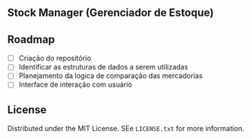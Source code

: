 ## Stock Manager (Gerenciador de Estoque)

<!-- ROADMAP -->
## Roadmap
- [ ] Criação do repositório
- [ ] Identificar as estruturas de dados a serem utilizadas
- [ ] Planejamento da logica de comparação das mercadorias
- [ ] Interface de interação com usuário

## License
Distributed under the MIT License. SEe `LICENSE.txt` for more information.


